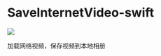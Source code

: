 # SaveInternetVideo-swift
![](https://github.com/jixiang0903/SaveInternetVideo-swift/blob/main/保存视频.gif)

加载网络视频，保存视频到本地相册
